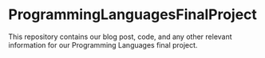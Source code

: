 # ProgrammingLanguagesFinalProject
This repository contains our blog post, code, and any other relevant information for our Programming Languages final project.
